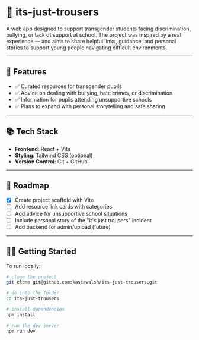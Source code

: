 # 🎒 its-just-trousers

A web app designed to support transgender students facing discrimination, bullying, or lack of support at school. The project was inspired by a real experience — and aims to share helpful links, guidance, and personal stories to support young people navigating difficult environments.

---

## 🌟 Features

- ✅ Curated resources for transgender pupils
- ✅ Advice on dealing with bullying, hate crimes, or discrimination
- ✅ Information for pupils attending unsupportive schools
- ✅ Plans to expand with personal storytelling and safe sharing

---

## 📚 Tech Stack

- **Frontend**: React + Vite
- **Styling**: Tailwind CSS (optional)
- **Version Control**: Git + GitHub

---

## 🚧 Roadmap

- [x] Create project scaffold with Vite
- [ ] Add resource link cards with categories
- [ ] Add advice for unsupportive school situations
- [ ] Include personal story of the "it's just trousers" incident
- [ ] Add backend for admin/upload (future)

---

## 👩‍💻 Getting Started

To run locally:

```bash
# clone the project
git clone git@github.com:kasiawalsh/its-just-trousers.git

# go into the folder
cd its-just-trousers

# install dependencies
npm install

# run the dev server
npm run dev
